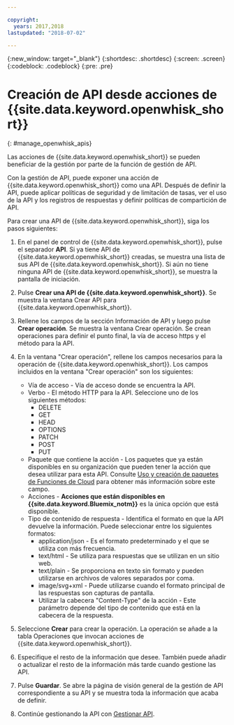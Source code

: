 ```yaml
---

copyright:
  years: 2017,2018
lastupdated: "2018-07-02"

---
```



{:new_window: target="_blank"}
{:shortdesc: .shortdesc}
{:screen: .screen}
{:codeblock: .codeblock}
{:pre: .pre}

# Creación de API desde acciones de {{site.data.keyword.openwhisk_short}}
{: #manage_openwhisk_apis}

Las acciones de {{site.data.keyword.openwhisk_short}} se pueden beneficiar de la gestión por parte de la función de gestión de API.

Con la gestión de API, puede exponer una acción de {{site.data.keyword.openwhisk_short}} como una API. Después de definir la API, puede aplicar políticas de seguridad y de limitación de tasas, ver el uso de la API y los registros de respuestas y definir políticas de compartición de API.  

Para crear una API de {{site.data.keyword.openwhisk_short}}, siga los pasos siguientes:

1. En el panel de control de {{site.data.keyword.openwhisk_short}}, pulse el separador **API**. Si ya tiene API de {{site.data.keyword.openwhisk_short}} creadas, se muestra una lista de sus API de {{site.data.keyword.openwhisk_short}}. Si aún no tiene ninguna API de {{site.data.keyword.openwhisk_short}}, se muestra la pantalla de iniciación. 
2. Pulse **Crear una API de {{site.data.keyword.openwhisk_short}}**. Se muestra la ventana Crear API para {{site.data.keyword.openwhisk_short}}. 
3. Rellene los campos de la sección Información de API y luego pulse **Crear operación**. Se muestra la ventana Crear operación. Se crean operaciones para definir el punto final, la vía de acceso https y el método para la API.
4. En la ventana "Crear operación", rellene los campos necesarios para la operación de {{site.data.keyword.openwhisk_short}}. Los campos incluidos en la ventana "Crear operación" son los siguientes:

    * Vía de acceso - Vía de acceso donde se encuentra la API. 
    * Verbo - El método HTTP para la API. Seleccione uno de los siguientes métodos:
	    * DELETE
		* GET
		* HEAD
		* OPTIONS
		* PATCH
		* POST
		* PUT
	* Paquete que contiene la acción - Los paquetes que ya están disponibles en su organización que pueden tener la acción que desea utilizar para esta API. Consulte [Uso y creación de paquetes de Funciones de Cloud](../openwhisk/openwhisk_packages.html) para obtener más información sobre este campo.
	* Acciones - **Acciones que están disponibles en {{site.data.keyword.Bluemix_notm}}** es la única opción que está disponible.
	* Tipo de contenido de respuesta - Identifica el formato en que la API devuelve la información. Puede seleccionar entre los siguientes formatos:
	    * application/json - Es el formato predeterminado y el que se utiliza con más frecuencia.
		* text/html - Se utiliza para respuestas que se utilizan en un sitio web.
		* text/plain - Se proporciona en texto sin formato y pueden utilizarse en archivos de valores separados por coma.
		* image/svg+xml - Puede utilizarse cuando el formato principal de las respuestas son capturas de pantalla.
		* Utilizar la cabecera "Content-Type" de la acción - Este parámetro depende del tipo de contenido que está en la cabecera de la respuesta. 
	
5. Seleccione **Crear** para crear la operación. La operación se añade a la tabla Operaciones que invocan acciones de {{site.data.keyword.openwhisk_short}}.
5. Especifique el resto de la información que desee. También puede añadir o actualizar el resto de la información más tarde cuando gestione las API.
6. Pulse **Guardar**. Se abre la página de visión general de la gestión de API correspondiente a su API y se muestra toda la información que acaba de definir.
7. Continúe gestionando la API con [Gestionar API](manage_apis.html).
